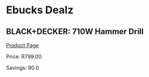 
# Ebucks Dealz
## BLACK+DECKER: 710W Hammer Drill
[Product Page](https://www.ebucks.com/web/shop/productSelected.do?prodId=315090508&catId=717342768)

Price: R799.00

Savings: 90.0


	